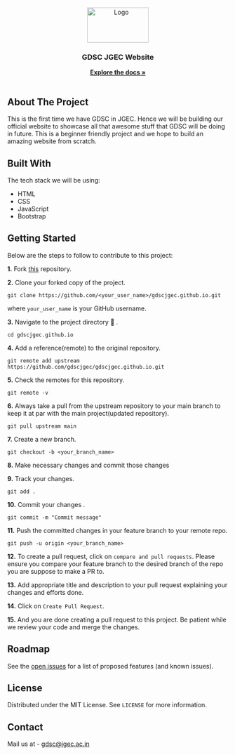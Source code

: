 <!-- PROJECT LOGO -->
<br />
<p align="center">
  <a href="https://github.com/gdscjgec">
    <img src="https://user-images.githubusercontent.com/73106734/135297498-66a6a46a-a358-4cfa-be56-1ae1467a5e9b.png" alt="Logo" width="140" height="80">
  </a>

  <h3 align="center">GDSC JGEC Website</h3>

  <p align="center">
    <a href=""><strong>Explore the docs »</strong></a>
    <br />
    <br />
<!--     <a href="">View Demo</a>
    ·
    <a href="">Report Bug</a>
    ·
    <a href="">Request Feature</a> -->
  </p>
</p>



<!-- ABOUT THE PROJECT -->

## About The Project

This is the first time we have GDSC in JGEC. Hence we will be building our official website to showcase all that awesome stuff that GDSC will be doing in future. 
This is a beginner friendly project and we hope to build an amazing website from scratch.

## Built With

The tech stack we will be using:

- HTML
- CSS
- JavaScript
- Bootstrap

<!-- GETTING STARTED -->

## Getting Started

Below are the steps to follow to contribute to this project:

**1.**  Fork [this](https://github.com/gdscjgec/gdscjgec.github.io) repository.   

**2.**  Clone your forked copy of the project.
```
git clone https://github.com/<your_user_name>/gdscjgec.github.io.git
```
where `your_user_name` is your GitHub username.

**3.** Navigate to the project directory :file_folder: .
```
cd gdscjgec.github.io
```
**4.** Add a reference(remote) to the original repository.
```
git remote add upstream https://github.com/gdscjgec/gdscjgec.github.io.git
```
**5.** Check the remotes for this repository.
```
git remote -v
```
**6.** Always take a pull from the upstream repository to your main branch to keep it at par with the main project(updated repository).
```
git pull upstream main
```
**7.** Create a new branch.
```
git checkout -b <your_branch_name>
```

**8.** Make necessary changes and commit those changes

**9.** Track your changes.
```
git add . 
```
**10.** Commit your changes .
```
git commit -m "Commit message"
```
**11.** Push the committed changes in your feature branch to your remote repo.
```
git push -u origin <your_branch_name>
```

**12.** To create a pull request, click on `compare and pull requests`. Please ensure you compare your feature branch to the desired branch of the repo you are suppose to make a PR to.

**13.** Add appropriate title and description to your pull request explaining your changes and efforts done.

**14.** Click on `Create Pull Request`.

**15.** And you are done creating a pull request to this project. Be patient while we review your code and merge the changes.

<!-- ROADMAP -->

## Roadmap

See the [open issues](https://github.com/gdscjgec) for a list of proposed features (and known issues).


<!-- LICENSE -->

## License

Distributed under the MIT License. See `LICENSE` for more information.

<!-- CONTACT -->

## Contact

Mail us at - gdsc@jgec.ac.in
